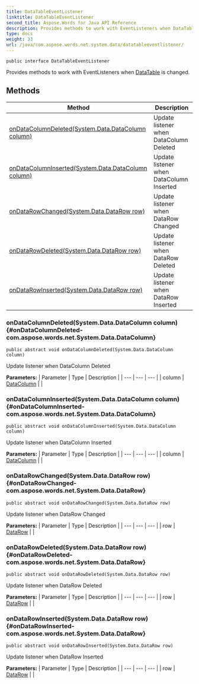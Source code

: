 ```yaml
---
title: DataTableEventListener
linktitle: DataTableEventListener
second_title: Aspose.Words for Java API Reference
description: Provides methods to work with EventListeners when DataTable is changed in Java.
type: docs
weight: 33
url: /java/com.aspose.words.net.system.data/datatableeventlistener/
---
```

```
public interface DataTableEventListener
```

Provides methods to work with EventListeners when [DataTable](../../com.aspose.words.net.system.data/datatable/) is changed.
## Methods

| Method | Description |
| --- | --- |
| [onDataColumnDeleted(System.Data.DataColumn column)](#onDataColumnDeleted-com.aspose.words.net.System.Data.DataColumn) | Update listener when DataColumn Deleted |
| [onDataColumnInserted(System.Data.DataColumn column)](#onDataColumnInserted-com.aspose.words.net.System.Data.DataColumn) | Update listener when DataColumn Inserted |
| [onDataRowChanged(System.Data.DataRow row)](#onDataRowChanged-com.aspose.words.net.System.Data.DataRow) | Update listener when DataRow Changed |
| [onDataRowDeleted(System.Data.DataRow row)](#onDataRowDeleted-com.aspose.words.net.System.Data.DataRow) | Update listener when DataRow Deleted |
| [onDataRowInserted(System.Data.DataRow row)](#onDataRowInserted-com.aspose.words.net.System.Data.DataRow) | Update listener when DataRow Inserted |
### onDataColumnDeleted(System.Data.DataColumn column) {#onDataColumnDeleted-com.aspose.words.net.System.Data.DataColumn}
```
public abstract void onDataColumnDeleted(System.Data.DataColumn column)
```


Update listener when DataColumn Deleted

**Parameters:**
| Parameter | Type | Description |
| --- | --- | --- |
| column | [DataColumn](../../com.aspose.words.net.system.data/datacolumn/) |  |

### onDataColumnInserted(System.Data.DataColumn column) {#onDataColumnInserted-com.aspose.words.net.System.Data.DataColumn}
```
public abstract void onDataColumnInserted(System.Data.DataColumn column)
```


Update listener when DataColumn Inserted

**Parameters:**
| Parameter | Type | Description |
| --- | --- | --- |
| column | [DataColumn](../../com.aspose.words.net.system.data/datacolumn/) |  |

### onDataRowChanged(System.Data.DataRow row) {#onDataRowChanged-com.aspose.words.net.System.Data.DataRow}
```
public abstract void onDataRowChanged(System.Data.DataRow row)
```


Update listener when DataRow Changed

**Parameters:**
| Parameter | Type | Description |
| --- | --- | --- |
| row | [DataRow](../../com.aspose.words.net.system.data/datarow/) |  |

### onDataRowDeleted(System.Data.DataRow row) {#onDataRowDeleted-com.aspose.words.net.System.Data.DataRow}
```
public abstract void onDataRowDeleted(System.Data.DataRow row)
```


Update listener when DataRow Deleted

**Parameters:**
| Parameter | Type | Description |
| --- | --- | --- |
| row | [DataRow](../../com.aspose.words.net.system.data/datarow/) |  |

### onDataRowInserted(System.Data.DataRow row) {#onDataRowInserted-com.aspose.words.net.System.Data.DataRow}
```
public abstract void onDataRowInserted(System.Data.DataRow row)
```


Update listener when DataRow Inserted

**Parameters:**
| Parameter | Type | Description |
| --- | --- | --- |
| row | [DataRow](../../com.aspose.words.net.system.data/datarow/) |  |

